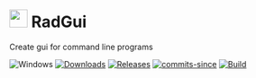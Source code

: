 <!-- ![Icon](RadGui.ico) RadGui -->
<img src="RadGui.ico" width=32/> RadGui
==========

Create gui for command line programs

![Windows](https://img.shields.io/badge/platform-Windows-blue.svg)
[![Downloads](https://img.shields.io/github/downloads/RadAd/RadGui/total.svg)](https://github.com/RadAd/RadGui/releases/latest)
[![Releases](https://img.shields.io/github/release/RadAd/RadGui.svg)](https://github.com/RadAd/RadGui/releases/latest)
[![commits-since](https://img.shields.io/github/commits-since/RadAd/RadGui/latest.svg)](commits/master)
[![Build](https://img.shields.io/appveyor/ci/RadAd/RadGui.svg)](https://ci.appveyor.com/project/RadAd/RadGui)
